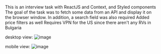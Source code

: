 This is an interview task with ReactJS and Context, and Styled components
The goal of the task was to fetch some data from an API and display it on the browser window.
In addition, a search field was also required
Added price filters as well
Requires VPN for the US since there aren't any RVs in Bulgaria

desktop view:
![image](https://user-images.githubusercontent.com/39274188/190620080-86a2847f-dc39-4a02-b095-285974fcc676.png)


mobile view:
![image](https://user-images.githubusercontent.com/39274188/190620117-df967eb6-1c5d-48bf-a040-05226be36bb1.png)

